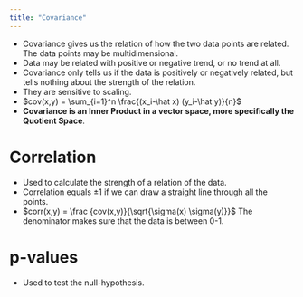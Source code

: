```yaml
---
title: "Covariance"
---
```


- Covariance gives us the relation of how the two data points are related. The data points may be multidimensional. 
- Data may be related with positive or negative trend, or no trend at all.
- Covariance only tells us if the data is positively or negatively related, but tells nothing about the strength of the relation. 
- They are sensitive to scaling.
- $cov(x,y) = \sum_{i=1}^n \frac{(x_i-\hat x) (y_i-\hat y)}{n}$
- **Covariance is an Inner Product in a vector space, more specifically the Quotient Space**.


# Correlation
- Used to calculate the strength of a relation of the data.
- Correlation equals $\pm1$ if we can draw a straight line through all the points.
- $corr(x,y) = \frac {cov(x,y)}{\sqrt{\sigma(x) \sigma(y)}}$
	The denominator makes sure that the data is between 0-1.	
	
	
# p-values
- Used to test the null-hypothesis.